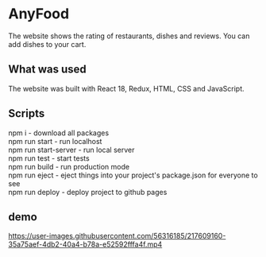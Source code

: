 # AnyFood

The website shows the rating of restaurants, dishes and reviews. You can add dishes to your cart.

## What was used
The website was built with React 18, Redux, HTML, CSS and JavaScript.

## Scripts

npm i - download all packages<br>
npm run start - run localhost<br>
npm run start-server - run local server<br>
npm run test - start tests<br>
npm run build - run production mode<br>
npm run eject - eject things into your project's package.json for everyone to see<br>
npm run deploy - deploy project to github pages<br>

## demo

https://user-images.githubusercontent.com/56316185/217609160-35a75aef-4db2-40a4-b78a-e52592fffa4f.mp4
